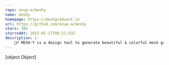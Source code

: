 ```yaml
---
repo: anup-a/meshy
name: meshy
homepage: https://meshgradient.in
url: https://github.com/anup-a/meshy
stars: 385
starredAt: 2022-01-17T06:21:53Z
description: |-
    🧞‍♂️ MESH·Y is a design tool to generate beautiful & colorful mesh gradients.
---
```


[object Object]
